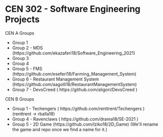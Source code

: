 <h1>CEN 302 - Software Engineering Projects</h1>

CEN A Groups
<ul>
  <li>Group 1</li>
  <li>Group 2 - MDS (https://github.com/ekazaferi18/Software_Engineering_2021)</li>
  <li>Group 3</li>
  <li>Group 4</li>
  <li>Group 5 - FMS (https://github.com/eseferi18/Farming_Management_System)</li>
  <li>Group 6 - Restaurant Management System (https://github.com/aagolli18/RestaurantManagementSystem) </li>
  <li>Group 7 - DevsCreed ( https://github.com/aligori/DevsCreed ) </li>
</ul>

CEN B Groups
<ul>
  <li>Group 1 - Techengers ( https://github.com/renttrent/Techengers ) (renttrent -> rballa18) </li>
  <li>Group 4 - Ravenclaws ( https://github.com/drama18/SE-2021 )</li>
  <li>Group 5 - 2D Game (https://github.com/lziko18/2D_Game) (We'll rename the game and repo once we find a name for it.)</li>
</ul>
